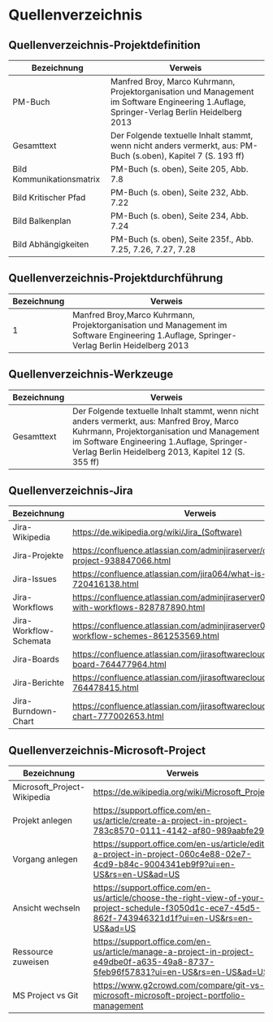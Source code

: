# Quellenverzeichnis

## Quellenverzeichnis-Projektdefinition
Bezeichnung               | Verweis
------------------------- | ------------------------------------------------------------------------------------------------------------------
PM-Buch                   | Manfred Broy, Marco Kuhrmann, Projektorganisation und Management im Software Engineering  1.Auflage, Springer-Verlag Berlin Heidelberg 2013
Gesamttext                | Der Folgende textuelle Inhalt stammt, wenn nicht anders vermerkt, aus: PM-Buch (s.oben), Kapitel 7 (S. 193 ff)
Bild Kommunikationsmatrix | PM-Buch (s. oben), Seite 205, Abb. 7.8
Bild Kritischer Pfad      | PM-Buch (s. oben), Seite 232, Abb. 7.22
Bild Balkenplan           | PM-Buch (s. oben), Seite 234, Abb. 7.24
Bild Abhängigkeiten       | PM-Buch (s. oben), Seite 235f., Abb. 7.25, 7.26, 7.27, 7.28


## Quellenverzeichnis-Projektdurchführung
Bezeichnung            | Verweis
-----------------------|---------------------------------------------------------------------------------------------------
1                      | Manfred Broy,Marco Kuhrmann, Projektorganisation und Management im Software Engineering  1.Auflage, Springer-Verlag Berlin Heidelberg 2013

## Quellenverzeichnis-Werkzeuge
Bezeichnung | Verweis
----------- | ------------------------------------------------------------------------------------------------------------------
Gesamttext  | Der Folgende textuelle Inhalt stammt, wenn nicht anders vermerkt, aus: Manfred Broy, Marco Kuhrmann, Projektorganisation und Management im Software Engineering  1.Auflage, Springer-Verlag Berlin Heidelberg 2013, Kapitel 12 (S. 355 ff)


## Quellenverzeichnis-Jira
Bezeichnung            | Verweis
-----------------------|---------------------------------------------------------------------------------------------------
Jira-Wikipedia         | https://de.wikipedia.org/wiki/Jira_(Software)
Jira-Projekte          | https://confluence.atlassian.com/adminjiraserver/defining-a-project-938847066.html
Jira-Issues            | https://confluence.atlassian.com/jira064/what-is-an-issue-720416138.html
Jira-Workflows         | https://confluence.atlassian.com/adminjiraserver072/working-with-workflows-828787890.html
Jira-Workflow-Schemata | https://confluence.atlassian.com/adminjiraserver073/configuring-workflow-schemes-861253569.html
Jira-Boards            | https://confluence.atlassian.com/jirasoftwarecloud/what-is-a-board-764477964.html
Jira-Berichte          | https://confluence.atlassian.com/jirasoftwarecloud/reporting-764478415.html
Jira-Burndown-Chart    | https://confluence.atlassian.com/jirasoftwarecloud/burndown-chart-777002653.html

## Quellenverzeichnis-Microsoft-Project
Bezeichnung                 | Verweis
----------------------------|---------------------------------------------------------------------------------------------------
Microsoft_Project-Wikipedia | https://de.wikipedia.org/wiki/Microsoft_Project
Projekt anlegen             | https://support.office.com/en-us/article/create-a-project-in-project-783c8570-0111-4142-af80-989aabfe29af
Vorgang anlegen             | https://support.office.com/en-us/article/edit-a-project-in-project-060c4e88-02e7-4cd9-b84c-9004341eb9f9?ui=en-US&rs=en-US&ad=US
Ansicht wechseln            | https://support.office.com/en-us/article/choose-the-right-view-of-your-project-schedule-f3050d1c-ece7-45d5-862f-743946321d1f?ui=en-US&rs=en-US&ad=US
Ressource zuweisen          | https://support.office.com/en-us/article/manage-a-project-in-project-e49dbe0f-a635-49a8-8737-5feb96f57831?ui=en-US&rs=en-US&ad=US
MS Project vs Git           | https://www.g2crowd.com/compare/git-vs-microsoft-microsoft-project-portfolio-management
